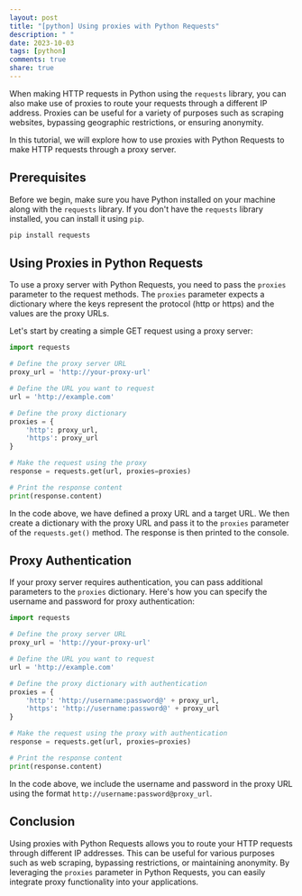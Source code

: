 ```yaml
---
layout: post
title: "[python] Using proxies with Python Requests"
description: " "
date: 2023-10-03
tags: [python]
comments: true
share: true
---
```


When making HTTP requests in Python using the `requests` library, you can also make use of proxies to route your requests through a different IP address. Proxies can be useful for a variety of purposes such as scraping websites, bypassing geographic restrictions, or ensuring anonymity.

In this tutorial, we will explore how to use proxies with Python Requests to make HTTP requests through a proxy server.

## Prerequisites
Before we begin, make sure you have Python installed on your machine along with the `requests` library. If you don't have the `requests` library installed, you can install it using `pip`.

```python
pip install requests
```

## Using Proxies in Python Requests
To use a proxy server with Python Requests, you need to pass the `proxies` parameter to the request methods. The `proxies` parameter expects a dictionary where the keys represent the protocol (http or https) and the values are the proxy URLs.

Let's start by creating a simple GET request using a proxy server:

```python
import requests

# Define the proxy server URL
proxy_url = 'http://your-proxy-url'

# Define the URL you want to request
url = 'http://example.com'

# Define the proxy dictionary
proxies = {
    'http': proxy_url,
    'https': proxy_url
}

# Make the request using the proxy
response = requests.get(url, proxies=proxies)

# Print the response content
print(response.content)
```

In the code above, we have defined a proxy URL and a target URL. We then create a dictionary with the proxy URL and pass it to the `proxies` parameter of the `requests.get()` method. The response is then printed to the console.

## Proxy Authentication
If your proxy server requires authentication, you can pass additional parameters to the `proxies` dictionary. Here's how you can specify the username and password for proxy authentication:

```python
import requests

# Define the proxy server URL
proxy_url = 'http://your-proxy-url'

# Define the URL you want to request
url = 'http://example.com'

# Define the proxy dictionary with authentication
proxies = {
    'http': 'http://username:password@' + proxy_url,
    'https': 'http://username:password@' + proxy_url
}

# Make the request using the proxy with authentication
response = requests.get(url, proxies=proxies)

# Print the response content
print(response.content)
```

In the code above, we include the username and password in the proxy URL using the format `http://username:password@proxy_url`.

## Conclusion
Using proxies with Python Requests allows you to route your HTTP requests through different IP addresses. This can be useful for various purposes such as web scraping, bypassing restrictions, or maintaining anonymity. By leveraging the `proxies` parameter in Python Requests, you can easily integrate proxy functionality into your applications.
